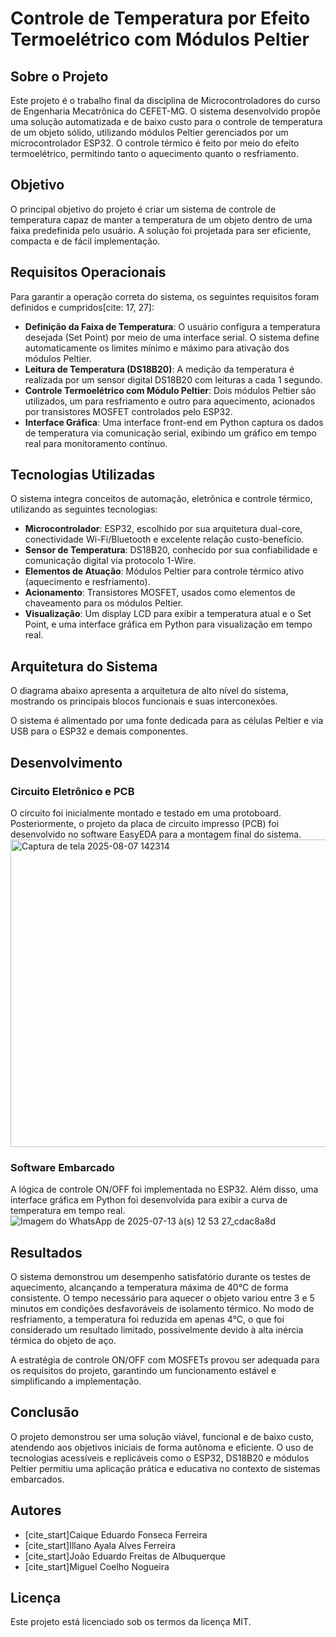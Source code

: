 # Controle de Temperatura por Efeito Termoelétrico com Módulos Peltier

## Sobre o Projeto

Este projeto é o trabalho final da disciplina de Microcontroladores do curso de Engenharia Mecatrônica do CEFET-MG. O sistema desenvolvido propõe uma solução automatizada e de baixo custo para o controle de temperatura de um objeto sólido, utilizando módulos Peltier gerenciados por um microcontrolador ESP32. O controle térmico é feito por meio do efeito termoelétrico, permitindo tanto o aquecimento quanto o resfriamento.

## Objetivo

O principal objetivo do projeto é criar um sistema de controle de temperatura capaz de manter a temperatura de um objeto dentro de uma faixa predefinida pelo usuário. A solução foi projetada para ser eficiente, compacta e de fácil implementação.

## Requisitos Operacionais

Para garantir a operação correta do sistema, os seguintes requisitos foram definidos e cumpridos[cite: 17, 27]:

* **Definição da Faixa de Temperatura**: O usuário configura a temperatura desejada (Set Point) por meio de uma interface serial. O sistema define automaticamente os limites mínimo e máximo para ativação dos módulos Peltier.
* **Leitura de Temperatura (DS18B20)**: A medição da temperatura é realizada por um sensor digital DS18B20 com leituras a cada 1 segundo.
* **Controle Termoelétrico com Módulo Peltier**: Dois módulos Peltier são utilizados, um para resfriamento e outro para aquecimento, acionados por transistores MOSFET controlados pelo ESP32.
* **Interface Gráfica**: Uma interface front-end em Python captura os dados de temperatura via comunicação serial, exibindo um gráfico em tempo real para monitoramento contínuo.

## Tecnologias Utilizadas

O sistema integra conceitos de automação, eletrônica e controle térmico, utilizando as seguintes tecnologias:

* **Microcontrolador**: ESP32, escolhido por sua arquitetura dual-core, conectividade Wi-Fi/Bluetooth e excelente relação custo-benefício.
* **Sensor de Temperatura**: DS18B20, conhecido por sua confiabilidade e comunicação digital via protocolo 1-Wire.
* **Elementos de Atuação**: Módulos Peltier para controle térmico ativo (aquecimento e resfriamento).
* **Acionamento**: Transistores MOSFET, usados como elementos de chaveamento para os módulos Peltier.
* **Visualização**: Um display LCD para exibir a temperatura atual e o Set Point, e uma interface gráfica em Python para visualização em tempo real.

## Arquitetura do Sistema

O diagrama abaixo apresenta a arquitetura de alto nível do sistema, mostrando os principais blocos funcionais e suas interconexões.

O sistema é alimentado por uma fonte dedicada para as células Peltier e via USB para o ESP32 e demais componentes.

## Desenvolvimento

### Circuito Eletrônico e PCB

O circuito foi inicialmente montado e testado em uma protoboard. Posteriormente, o projeto da placa de circuito impresso (PCB) foi desenvolvido no software EasyEDA para a montagem final do sistema.
<img width="749" height="492" alt="Captura de tela 2025-08-07 142314" src="https://github.com/user-attachments/assets/68972d65-6b50-4536-9602-959418568c23" />


### Software Embarcado

A lógica de controle ON/OFF foi implementada no ESP32. Além disso, uma interface gráfica em Python foi desenvolvida para exibir a curva de temperatura em tempo real.
![Imagem do WhatsApp de 2025-07-13 à(s) 12 53 27_cdac8a8d](https://github.com/user-attachments/assets/7837cee3-ec21-41eb-9cfe-de9fab3f50ef)

## Resultados

O sistema demonstrou um desempenho satisfatório durante os testes de aquecimento, alcançando a temperatura máxima de 40°C de forma consistente. O tempo necessário para aquecer o objeto variou entre 3 e 5 minutos em condições desfavoráveis de isolamento térmico. No modo de resfriamento, a temperatura foi reduzida em apenas 4°C, o que foi considerado um resultado limitado, possivelmente devido à alta inércia térmica do objeto de aço.

A estratégia de controle ON/OFF com MOSFETs provou ser adequada para os requisitos do projeto, garantindo um funcionamento estável e simplificando a implementação.

## Conclusão

O projeto demonstrou ser uma solução viável, funcional e de baixo custo, atendendo aos objetivos iniciais de forma autônoma e eficiente. O uso de tecnologias acessíveis e replicáveis como o ESP32, DS18B20 e módulos Peltier permitiu uma aplicação prática e educativa no contexto de sistemas embarcados.

## Autores

* [cite_start]Caique Eduardo Fonseca Ferreira 
* [cite_start]Illano Ayala Alves Ferreira 
* [cite_start]João Eduardo Freitas de Albuquerque 
* [cite_start]Miguel Coelho Nogueira 

## Licença

Este projeto está licenciado sob os termos da licença MIT.
